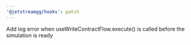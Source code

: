 ```yaml
---
'@jetstreamgg/hooks': patch
---
```


Add log error when useWriteContractFlow.execute() is called before the simulation is ready
